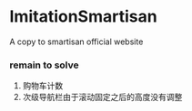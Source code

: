# ImitationSmartisan
A copy to smartisan official website

### remain to solve
1. 购物车计数
2. 次级导航栏由于滚动固定之后的高度没有调整
